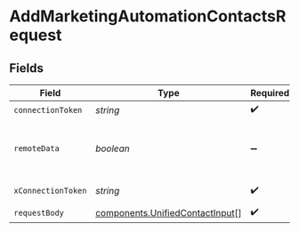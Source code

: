 # AddMarketingAutomationContactsRequest


## Fields

| Field                                                                              | Type                                                                               | Required                                                                           | Description                                                                        |
| ---------------------------------------------------------------------------------- | ---------------------------------------------------------------------------------- | ---------------------------------------------------------------------------------- | ---------------------------------------------------------------------------------- |
| `connectionToken`                                                                  | *string*                                                                           | :heavy_check_mark:                                                                 | N/A                                                                                |
| `remoteData`                                                                       | *boolean*                                                                          | :heavy_minus_sign:                                                                 | Set to true to include data from the original Marketingautomation software.        |
| `xConnectionToken`                                                                 | *string*                                                                           | :heavy_check_mark:                                                                 | The connection token                                                               |
| `requestBody`                                                                      | [components.UnifiedContactInput](../../models/components/unifiedcontactinput.md)[] | :heavy_check_mark:                                                                 | N/A                                                                                |